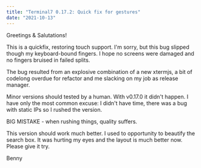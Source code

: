 ```yaml
---
title: "Terminal7 0.17.2: Quick fix for gestures"
date: "2021-10-13"
---
```

Greetings & Salutations!

This is a quickfix, restoring touch support. I'm sorry, but this bug slipped
though my keyboard-bound fingers. I hope no screens were damaged and no fingers
bruised in failed splits.

The bug resulted from an explosive combination of a new xtermjs, a bit of
codelong overdue for refactor and me slacking on my job as release manager.

Minor versions should tested by a human. With v0.17.0 it didn't happen. I have
only the most common excuse: I didn't have time, there was a bug with static
IPs so I rushed the version.

BIG MISTAKE - when rushing things, quality suffers.

This version should work much better. I used to opportunity to beautify the
search  box. It was hurting my eyes and the layout is much better now. Please
give it try. 

Benny
